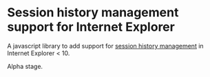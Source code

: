 # Session history management support for Internet Explorer

A javascript library to add support for
[session history management](http://caniuse.com/#feat=history) in
Internet Explorer < 10.

Alpha stage.
